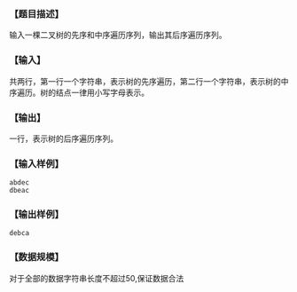 ### 【题目描述】
输入一棵二叉树的先序和中序遍历序列，输出其后序遍历序列。

### 【输入】
共两行，第一行一个字符串，表示树的先序遍历，第二行一个字符串，表示树的中序遍历。树的结点一律用小写字母表示。

### 【输出】
一行，表示树的后序遍历序列。
### 【输入样例】
```
abdec
dbeac
```
### 【输出样例】
```
debca
```
###  【数据规模】
对于全部的数据字符串长度不超过$50$,保证数据合法